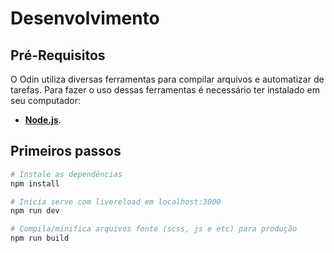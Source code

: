 # Desenvolvimento

## Pré-Requisitos

O Odin utiliza diversas ferramentas para compilar arquivos e automatizar de tarefas. Para fazer o uso dessas ferramentas é necessário ter instalado em seu computador:

- **[Node.js](https://nodejs.org/en)**.

## Primeiros passos

```bash
# Instale as dependências
npm install

# Inicia serve com livereload em localhost:3000
npm run dev

# Compila/minifica arquivos fonte (scss, js e etc) para produção
npm run build
```
